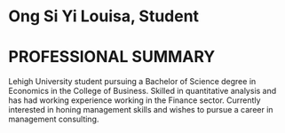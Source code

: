 # Ong Si Yi Louisa, Student
# PROFESSIONAL SUMMARY
Lehigh University student pursuing a Bachelor of Science degree in Economics in the College of Business. Skilled in quantitative analysis and has had working experience working in the Finance sector. Currently interested in honing management skills and wishes to pursue a career in management consulting. 
